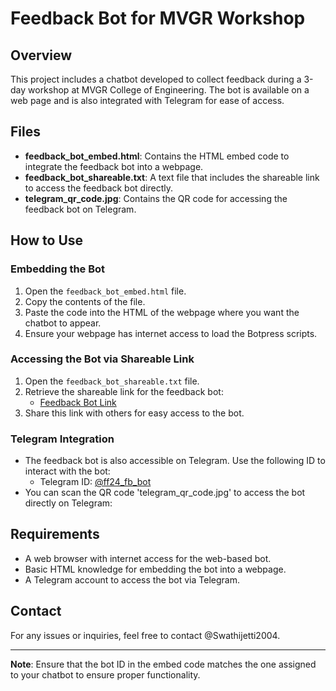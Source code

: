 # Feedback Bot for MVGR Workshop

## Overview
This project includes a chatbot developed to collect feedback during a 3-day workshop at MVGR College of Engineering. The bot is available on a web page and is also integrated with Telegram for ease of access.

## Files
- **feedback_bot_embed.html**: Contains the HTML embed code to integrate the feedback bot into a webpage.
- **feedback_bot_shareable.txt**: A text file that includes the shareable link to access the feedback bot directly.
- **telegram_qr_code.jpg**: Contains the QR code for accessing the feedback bot on Telegram.

## How to Use

### Embedding the Bot
1. Open the `feedback_bot_embed.html` file.
2. Copy the contents of the file.
3. Paste the code into the HTML of the webpage where you want the chatbot to appear.
4. Ensure your webpage has internet access to load the Botpress scripts.

### Accessing the Bot via Shareable Link
1. Open the `feedback_bot_shareable.txt` file.
2. Retrieve the shareable link for the feedback bot:
   - [Feedback Bot Link](https://cdn.botpress.cloud/webchat/v2/shareable.html?botId=d23eb372-36a4-464e-b5cb-0d3c21ab0cc0)
3. Share this link with others for easy access to the bot.

### Telegram Integration
- The feedback bot is also accessible on Telegram. Use the following ID to interact with the bot:
  - Telegram ID: [@ff24_fb_bot](https://t.me/ff24_fb_bot)
- You can scan the QR code 'telegram_qr_code.jpg' to access the bot directly on Telegram:


## Requirements
- A web browser with internet access for the web-based bot.
- Basic HTML knowledge for embedding the bot into a webpage.
- A Telegram account to access the bot via Telegram.

## Contact
For any issues or inquiries, feel free to contact @Swathijetti2004.

---

**Note**: Ensure that the bot ID in the embed code matches the one assigned to your chatbot to ensure proper functionality.
